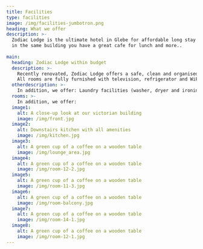 ```yaml
---
title: Facilities
type: facilities
image: /img/facilities-jumbotron.png
heading: What we offer
description: >-
  Zodiac Lodge is the ultimate hotel in Glebe for affordable long stay
  in the same building you have a great cafe for lunch and more..
  
main:
  heading: Zodiac Lodge within budget
  description: >-
    Recently renovated, Zodiac Lodge offers a safe, clean and organised environment with very comfortable arrangements.
    All rooms are fully furnished with television, refrigerator and WiFi internet access; some rooms have balconies and ensuite. 
  otherdescription: >-
    In addition, we offer: Laundry facilities (washer, dryer and ironing boards); Lounge room; Patio & balcony areas.
  rooms: >-
    In addition, we offer:
  image1:
    alt: A close-up look at our victorian building
    image: /img/front.jpg
  image2:
    alt: Downstairs kitchen with all amenities
    image: /img/kitchen.jpg
  image3:
    alt: A green cup of a coffee on a wooden table
    image: /img/lounge_area.jpg
  image4:
    alt: A green cup of a coffee on a wooden table
    image: /img/room-12-2.jpg
  image5:
    alt: A green cup of a coffee on a wooden table
    image: /img/room-11-3.jpg
  image6:
    alt: A green cup of a coffee on a wooden table
    image: /img/room-balcony.jpg
  image7:
    alt: A green cup of a coffee on a wooden table
    image: /img/room-14-1.jpg
  image8:
    alt: A green cup of a coffee on a wooden table
    image: /img/room-12-1.jpg
---
```


